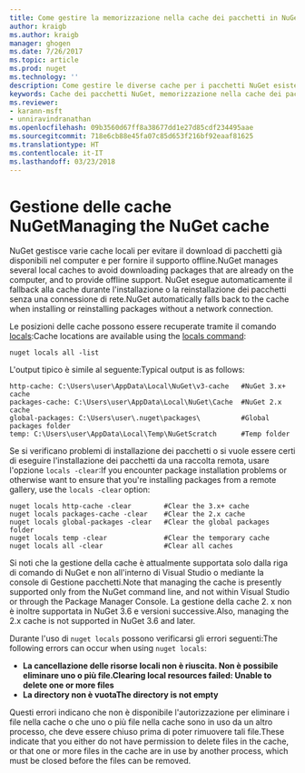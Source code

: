 ```yaml
---
title: Come gestire la memorizzazione nella cache dei pacchetti in NuGet | Microsoft Docs
author: kraigb
ms.author: kraigb
manager: ghogen
ms.date: 7/26/2017
ms.topic: article
ms.prod: nuget
ms.technology: ''
description: Come gestire le diverse cache per i pacchetti NuGet esistenti in un computer, usate durante l'installazione o il ripristino dei pacchetti.
keywords: Cache dei pacchetti NuGet, memorizzazione nella cache dei pacchetti, cache NuGet, gestione delle cache, cache NuGet locale, cache NuGet globale, comando locals NuGet, cancellazione di una cache
ms.reviewer:
- karann-msft
- unniravindranathan
ms.openlocfilehash: 09b3560d67ff8a38677dd1e27d85cdf234495aae
ms.sourcegitcommit: 718e6cb88e45fa07c85d653f216bf92eaaf81625
ms.translationtype: HT
ms.contentlocale: it-IT
ms.lasthandoff: 03/23/2018
---
```

# <a name="managing-the-nuget-cache"></a><span data-ttu-id="4370c-104">Gestione delle cache NuGet</span><span class="sxs-lookup"><span data-stu-id="4370c-104">Managing the NuGet cache</span></span>

<span data-ttu-id="4370c-105">NuGet gestisce varie cache locali per evitare il download di pacchetti già disponibili nel computer e per fornire il supporto offline.</span><span class="sxs-lookup"><span data-stu-id="4370c-105">NuGet manages several local caches to avoid downloading packages that are already on the computer, and to provide offline support.</span></span> <span data-ttu-id="4370c-106">NuGet esegue automaticamente il fallback alla cache durante l'installazione o la reinstallazione dei pacchetti senza una connessione di rete.</span><span class="sxs-lookup"><span data-stu-id="4370c-106">NuGet automatically falls back to the cache when installing or reinstalling packages without a network connection.</span></span>

<span data-ttu-id="4370c-107">Le posizioni delle cache possono essere recuperate tramite il comando [locals](../tools/cli-ref-locals.md):</span><span class="sxs-lookup"><span data-stu-id="4370c-107">Cache locations are available using the [locals command](../tools/cli-ref-locals.md):</span></span>

```cli
nuget locals all -list
```

<span data-ttu-id="4370c-108">L'output tipico è simile al seguente:</span><span class="sxs-lookup"><span data-stu-id="4370c-108">Typical output is as follows:</span></span>

```output
http-cache: C:\Users\user\AppData\Local\NuGet\v3-cache   #NuGet 3.x+ cache
packages-cache: C:\Users\user\AppData\Local\NuGet\Cache  #NuGet 2.x cache
global-packages: C:\Users\user\.nuget\packages\          #Global packages folder
temp: C:\Users\user\AppData\Local\Temp\NuGetScratch      #Temp folder
```

<span data-ttu-id="4370c-109">Se si verificano problemi di installazione dei pacchetti o si vuole essere certi di eseguire l'installazione dei pacchetti da una raccolta remota, usare l'opzione `locals -clear`:</span><span class="sxs-lookup"><span data-stu-id="4370c-109">If you encounter package installation problems or otherwise want to ensure that you're installing packages from a remote gallery, use the `locals -clear` option:</span></span>

```cli
nuget locals http-cache -clear        #Clear the 3.x+ cache
nuget locals packages-cache -clear    #Clear the 2.x cache
nuget locals global-packages -clear   #Clear the global packages folder
nuget locals temp -clear              #Clear the temporary cache
nuget locals all -clear               #Clear all caches
```

<span data-ttu-id="4370c-110">Si noti che la gestione della cache è attualmente supportata solo dalla riga di comando di NuGet e non all'interno di Visual Studio o mediante la console di Gestione pacchetti.</span><span class="sxs-lookup"><span data-stu-id="4370c-110">Note that managing the cache is presently supported only from the NuGet command line, and not within Visual Studio or through the Package Manager Console.</span></span> <span data-ttu-id="4370c-111">La gestione della cache 2. x non è inoltre supportata in NuGet 3.6 e versioni successive.</span><span class="sxs-lookup"><span data-stu-id="4370c-111">Also, managing the 2.x cache is not supported in NuGet 3.6 and later.</span></span>

<span data-ttu-id="4370c-112">Durante l'uso di `nuget locals` possono verificarsi gli errori seguenti:</span><span class="sxs-lookup"><span data-stu-id="4370c-112">The following errors can occur when using `nuget locals`:</span></span>

- <span data-ttu-id="4370c-113">**La cancellazione delle risorse locali non è riuscita. Non è possibile eliminare uno o più file.**</span><span class="sxs-lookup"><span data-stu-id="4370c-113">**Clearing local resources failed: Unable to delete one or more files**</span></span>
- <span data-ttu-id="4370c-114">**La directory non è vuota**</span><span class="sxs-lookup"><span data-stu-id="4370c-114">**The directory is not empty**</span></span>

<span data-ttu-id="4370c-115">Questi errori indicano che non è disponibile l'autorizzazione per eliminare i file nella cache o che uno o più file nella cache sono in uso da un altro processo, che deve essere chiuso prima di poter rimuovere tali file.</span><span class="sxs-lookup"><span data-stu-id="4370c-115">These indicate that you either do not have permission to delete files in the cache, or that one or more files in the cache are in use by another process, which must be closed before the files can be removed.</span></span>
